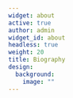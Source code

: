 ```yaml
---
widget: about
active: true
author: admin
widget_id: about
headless: true
weight: 20
title: Biography
design:
  background:
    image: ""
---
```

